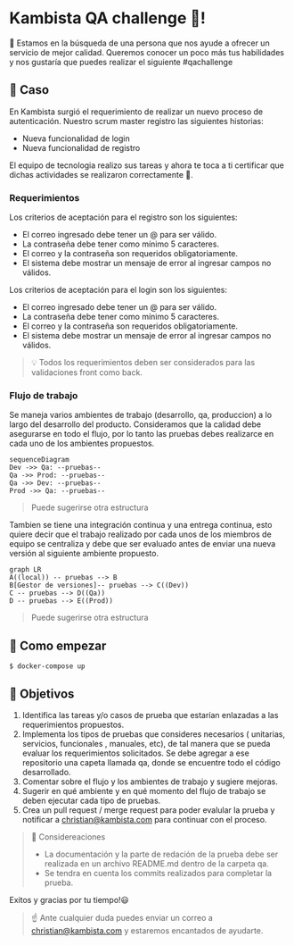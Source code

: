 # Kambista QA challenge 🐞!

👋 Estamos en la búsqueda de una persona que nos ayude a ofrecer un servicio de mejor calidad.  Queremos conocer un poco más tus habilidades y nos gustaría que puedes realizar el siguiente #qachallenge 

## 📓 Caso

En Kambista surgió el requerimiento de realizar un nuevo proceso de autenticación. Nuestro scrum master registro las siguientes historias:

 - Nueva funcionalidad de login
 - Nueva funcionalidad de registro

El equipo de tecnologia realizo sus tareas y ahora te toca a ti certificar que dichas actividades se realizaron correctamente 🙌. 

### Requerimientos
Los criterios de aceptación para el registro son los siguientes:

- El correo ingresado debe tener un @ para ser válido.
- La contraseña debe tener como mínimo 5 caracteres.
- El correo y la contraseña son requeridos obligatoriamente.
- El sistema debe mostrar un mensaje de error al ingresar campos no válidos.


Los criterios de aceptación para el login son los siguientes:

- El correo ingresado debe tener un @ para ser válido.
- La contraseña debe tener como mínimo 5 caracteres.
- El correo y la contraseña son requeridos obligatoriamente.
- El sistema debe mostrar un mensaje de error al ingresar campos no válidos.

>💡 Todos los requerimientos deben ser considerados para las validaciones front como back.


### Flujo de trabajo

Se maneja varios ambientes de trabajo (desarrollo, qa, produccion) a lo largo del desarrollo del producto. Consideramos que la calidad debe asegurarse en todo el flujo, por lo tanto las pruebas debes realizarce en cada uno de los ambientes propuestos.

```mermaid
sequenceDiagram
Dev ->> Qa: --pruebas--
Qa ->> Prod: --pruebas--
Qa ->> Dev: --pruebas--
Prod ->> Qa: --pruebas--
```

> Puede sugerirse otra estructura

Tambien se tiene una integración continua y una entrega continua, esto quiere decir que el trabajo realizado por cada unos de los miembros de equipo se centraliza y debe que ser evaluado antes de enviar una nueva versión al siguiente ambiente propuesto.

```mermaid
graph LR
A((local)) -- pruebas --> B
B[Gestor de versiones]-- pruebas --> C((Dev))
C -- pruebas --> D((Qa))
D -- pruebas --> E((Prod))
```
> Puede sugerirse otra estructura

## 🏁 Como empezar

    $ docker-compose up

## 🚀 Objetivos

1. Identifica las tareas y/o casos de prueba que estarían enlazadas a las requerimientos propuestos.
2. Implementa los tipos de pruebas que consideres necesarios ( unitarias, servicios, funcionales , manuales, etc), de tal manera que se pueda evaluar los requerimientos solicitados. Se debe agregar a ese repositorio una capeta llamada qa, donde se encuentre todo el código desarrollado.
4. Comentar sobre el flujo y los ambientes de trabajo y sugiere mejoras.
5. Sugerir en qué ambiente y en qué momento del flujo de trabajo se deben ejecutar cada tipo de pruebas.
6. Crea un pull request / merge request para poder evalular la prueba y notificar a christian@kambista.com para continuar con el proceso.

> 🔖  Considereaciones
> - La documentación y la parte de redación de la prueba debe ser realizada en un archivo README.md dentro de la carpeta qa.
> - Se tendra en cuenta los commits realizados para completar la prueba.
 
Exitos y gracias por tu tiempo!😃

> ☝ Ante cualquier duda puedes enviar un correo a christian@kambista.com y estaremos encantados de ayudarte. 